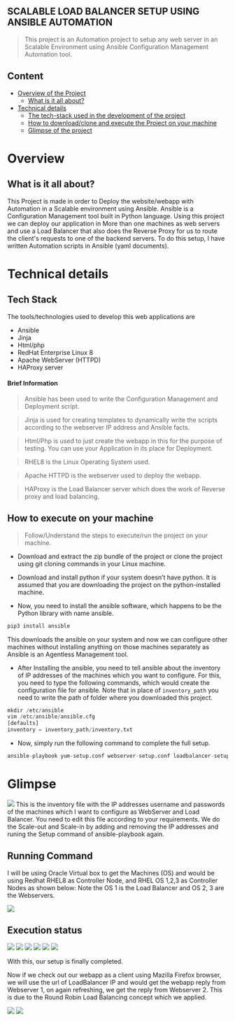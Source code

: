 ## SCALABLE LOAD BALANCER SETUP USING ANSIBLE AUTOMATION

> This project is an Automation project to setup any web server in an Scalable Environment using Ansible Configuration Management Automation tool.

## Content

* [Overview of the Project](#overview) 
    * [What is it all about?](#what-is-it-all-about)
* [Technical details](#technical-details) 
    * [The tech-stack used in the development of the project](#tech-stack) 
    * [How to download/clone and execute the Project on your machine](#how-to-execute-on-your-machine) 
    * [Glimpse of the project](#glimpse)
    
# Overview

## What is it all about?
This Project is made in order to Deploy the website/webapp with Automation in a Scalable environment using Ansible. Ansible is a Configuration Management tool built in Python language. Using this project we can deploy our application in More than one machines as web servers and use a Load Balancer that also does the Reverse Proxy for us to route the client's requests to one of the backend servers. To do this setup, I have written Automation scripts in Ansible (yaml documents).

# Technical details

## Tech Stack
The tools/technologies used to develop this web applications are 
* Ansible 
* Jinja 
* Html/php
* RedHat Enterprise Linux 8
* Apache WebServer (HTTPD)
* HAProxy server

#### Brief Information
> Ansible has been used to write the Configuration Management and Deployment script.

> Jinja is used for creating templates to dynamically write the scripts according to the webserver IP address and Ansible facts.

> Html/Php is used to just create the webapp in this for the purpose of testing. You can use your Application in its place for Deployment.

> RHEL8 is the Linux Operating System used.

> Apache HTTPD is the webserver used to deploy the webapp.

> HAProxy is the Load Balancer server which does the work of Reverse proxy and load balancing.

## How to execute on your machine

> Follow/Understand the steps to execute/run the project on your machine.

* Download and extract the zip bundle of the project or clone the project using git cloning commands in your Linux machine.


* Download and install python if your system doesn’t have python. It is assumed that you are downloading the project on the python-installed machine.
* Now, you need to install the ansible software, which happens to be the Python library with name ansible.
```python    
pip3 install ansible
```
This downloads the ansible on your system and now we can configure other machines without installing anything on those machines separately as Ansible is an Agentless Management tool.


* After Installing the ansible, you need to tell ansible about the inventory of IP addresses of the machines which you want to configure.
For this, you need to type the following commands, which would create the configuration file for ansible.
Note that in place of `inventory_path` you need to write the path of folder where you downloaded this project.
```python
mkdir /etc/ansible
vim /etc/ansible/ansible.cfg
[defaults]
inventory = inventory_path/inventory.txt
```

* Now, simply run the following command to complete the full setup.	
```python
ansible-playbook yum-setup.conf webserver-setup.conf loadbalancer-setup.conf
```

# Glimpse
![](img/Capture.JPG)
This is the inventory file with the IP addresses username and passwords of the machines which I want to configure as WebServer and Load Balancer. You need to edit this file according to your requirements. We do the Scale-out and Scale-in by adding and removing the IP addresses and runing the Setup command of ansible-playbook again.

## Running Command

I will be using Oracle Virtual box to get the Machines (OS) and would be using Redhat RHEL8 as Controller Node, and RHEL OS 1,2,3 as Controller Nodes as shown below:
Note the OS 1 is the Load Balancer and OS 2, 3 are the Webservers.


![](img/Capture1.JPG)

## Execution status
![](img/Capture2.JPG)
![](img/Capture3.JPG)
![](img/Capture4.JPG)
![](img/Capture5.JPG)
![](img/Capture6.JPG)
![](img/Capture7.JPG)


With this, our setup is finally completed.

Now if we check out our webapp as a client using Mazilla Firefox browser, we will use the url of LoadBalancer IP and would get the webapp reply from Webserver 1, on again refreshing, we get the reply from Webserver 2. This is due to the Round Robin Load Balancing concept which we applied.

![](img/Capture8.JPG)
![](img/Capture9.JPG)
